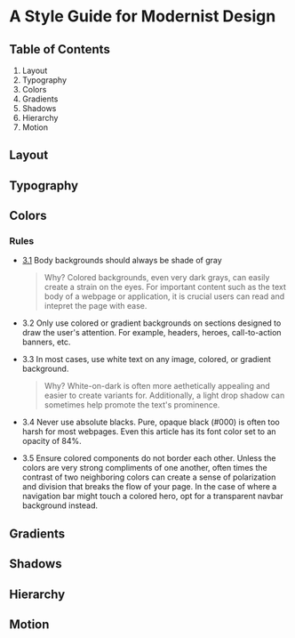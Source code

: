 # A Style Guide for Modernist Design 

## Table of Contents

1. Layout
2. Typography
3. Colors
4. Gradients
5. Shadows
6. Hierarchy
7. Motion

## Layout
## Typography
## Colors

### Rules 
  <a name="color--body-background"></a><a name="3.1"></a>
  - [3.1](#color--body-background") Body backgrounds should always be shade of gray
	
    > Why? Colored backgrounds, even very dark grays, can easily create a strain on the eyes. For important content such as the text body of a webpage or application, it is crucial users can read and intepret the page with ease.

  <a name="color--hero-background"></a>
  - 3.2 Only use colored or gradient backgrounds on sections designed to draw the user's attention. For example, headers, heroes, call-to-action banners, etc.

  - 3.3 In most cases, use white text on any image, colored, or gradient background. 

    > Why? White-on-dark is often more aethetically appealing and easier to create variants for. Additionally, a light drop shadow can sometimes help promote the text's prominence.

  - 3.4 Never use absolute blacks. Pure, opaque black (#000) is often too harsh for most webpages. Even this article has its font color set to an opacity of 84%.

  - 3.5 Ensure colored components do not border each other. Unless the colors are very strong compliments of one another, often times the contrast of two neighboring colors can create a sense of polarization and division that breaks the flow of your page. In the case of where a navigation bar might touch a colored hero, opt for a transparent navbar background instead.

## Gradients
## Shadows
## Hierarchy
## Motion
